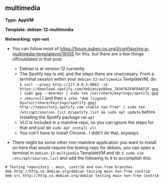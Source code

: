 ## multimedia

**Type: AppVM**

**Template: debian-12-multimedia**

**Networking: vpn-net**

- You can follow most of https://forum.qubes-os.org/t/configuring-a-multimedia-templatevm/19055 for this, but there are a few things off/outdated in that post:
    - Debian is at version 12 currently
    - The Spotify key is old, and the steps there are uneccesary. From a terminal session within your `debian-12-multimedia` TemplateVM, do: `$ curl --proxy http://127.0.0.1:8082 -sS https://download.spotify.com/debian/pubkey_7A3A762FAFD4A51F.gpg | sudo gpg --dearmor | sudo tee /usr/share/keyrings/spotify.gpg > /dev/null` and then `$ echo "deb [signed-by=/usr/share/keyrings/spotify.gpg] http://repository.spotify.com stable non-free" | sudo tee /etc/apt/sources.list.d/spotify.list && sudo apt update` before installing the Spotify package vai `apt`
    - VLC is included in a mainline repo, so you can ignore the steps for that and just do `sudo apt install vlc`
    - You con't have to install Chrome.. I didn't do that, anyways
 
- There might be some other non-mainline application you want to install on here that would require the testing repo for debain, you can open a terminal in `debian-12-multipedia` TemplateVM and do `$ sudo vim /etc/apt/sources.list` and add the following to it to accomplish this:

```
# Testing repository - main, contrib and non-free branches
deb http://http.us.debian.org/debian testing main non-free contrib
deb-src http://http.us.debian.org/debian testing main non-free contrib
```
